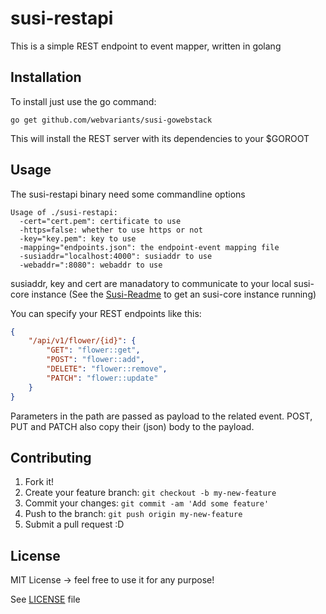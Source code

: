 # susi-restapi
This is a simple REST endpoint to event mapper, written in golang
## Installation
To install just use the go command:
```
go get github.com/webvariants/susi-gowebstack
```
This will install the REST server with its dependencies to your $GOROOT
## Usage
The susi-restapi binary need some commandline options
```
Usage of ./susi-restapi:
  -cert="cert.pem": certificate to use
  -https=false: whether to use https or not
  -key="key.pem": key to use
  -mapping="endpoints.json": the endpoint-event mapping file
  -susiaddr="localhost:4000": susiaddr to use
  -webaddr=":8080": webaddr to use
```

susiaddr, key and cert are manadatory to communicate to your local susi-core instance (See the [Susi-Readme](https://github.com/webvariants/susi) to get an susi-core instance running)

You can specify your REST endpoints like this:
```json
{
    "/api/v1/flower/{id}": {
        "GET": "flower::get",
        "POST": "flower::add",
        "DELETE": "flower::remove",
        "PATCH": "flower::update"
    }
}
```
Parameters in the path are passed as payload to the related event. POST, PUT and PATCH also copy their (json) body to the payload.

## Contributing
1. Fork it!
2. Create your feature branch: `git checkout -b my-new-feature`
3. Commit your changes: `git commit -am 'Add some feature'`
4. Push to the branch: `git push origin my-new-feature`
5. Submit a pull request :D

## License
MIT License -> feel free to use it for any purpose!

See [LICENSE](LICENSE) file
